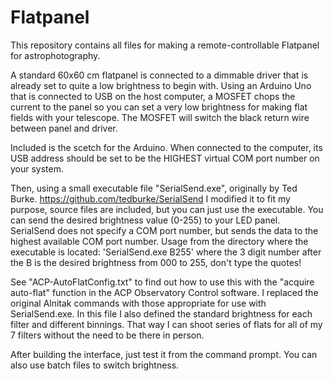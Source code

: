 # Flatpanel

This repository contains all files for making a remote-controllable Flatpanel for astrophotography.

A standard 60x60 cm flatpanel is connected to a dimmable driver that is already set to quite a low brightness to begin with.
Using an Arduino Uno that is connected to USB on the host computer, a MOSFET chops the current to the panel so you can set a very low brightness for making flat fields with your telescope. The MOSFET will switch the black return wire between panel and driver.

Included is the scetch for the Arduino.
When connected to the computer, its USB address should be set to be the HIGHEST virtual COM port number on your system.

Then, using a small executable file "SerialSend.exe", originally by Ted Burke. https://github.com/tedburke/SerialSend
I modified it to fit my purpose, source files are included, but you can just use the executable.
You can send the desired brightness value (0-255) to your LED panel. SerialSend does not specify a COM port number, but sends the data to the highest available COM port number.
Usage from the directory where the executable is located: 'SerialSend.exe B255' where the 3 digit number after the B is the desired brightness from 000 to 255, don't type the quotes!

See "ACP-AutoFlatConfig.txt" to find out how to use this with the "acquire auto-flat" function in the ACP Observatory Control software. 
I replaced the original Alnitak commands with those appropriate for use with SerialSend.exe. In this file I also defined the standard brightness for each filter and different binnings.
That way I can shoot series of flats for all of my 7 filters without the need to be there in person.

After building the interface, just test it from the command prompt. You can also use batch files to switch brightness.
